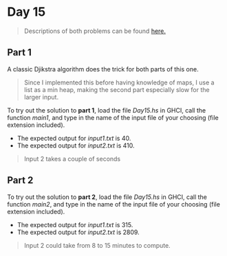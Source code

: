 ﻿# Day 15
>Descriptions of both problems can be found [here.](https://adventofcode.com/2021/day/15)

## Part 1

A classic Djikstra algorithm does the trick for both parts of this one.

> Since I implemented this before having knowledge of maps, I use a list as a min heap, making the second part especially slow for the larger input.

To try out the solution to **part 1**, load the file *Day15.hs* in GHCI, call the function *main1*, and type in the name of the input file of your choosing (file extension included). 
* The expected output for *input1.txt* is 40.
* The expected output for *input2.txt* is 410.

> Input 2 takes a couple of seconds

## Part 2

To try out the solution to **part 2**, load the file *Day15.hs* in GHCI, call the function *main2*, and type in the name of the input file of your choosing (file extension included). 
* The expected output for *input1.txt* is 315.
* The expected output for *input2.txt* is 2809.

> Input 2 could take from 8 to 15 minutes to compute.
